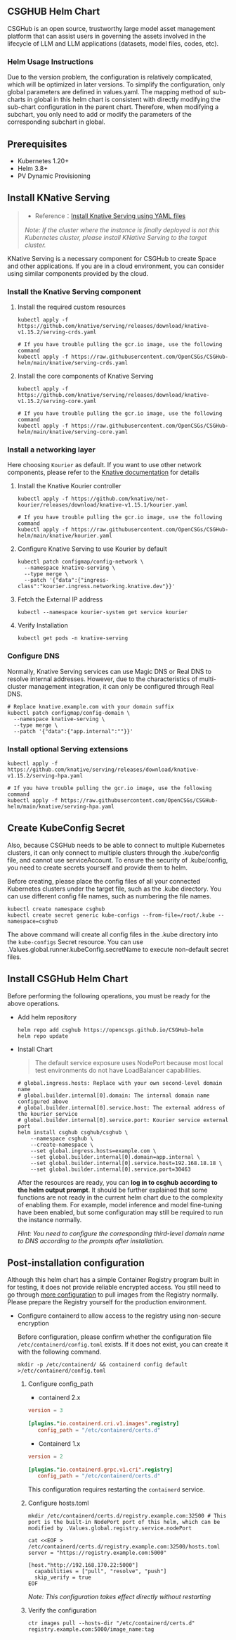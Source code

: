 ## CSGHUB Helm Chart

CSGHub is an open source, trustworthy large model asset management platform that can assist users in governing the assets involved in the lifecycle of LLM and LLM applications (datasets, model files, codes, etc).

### Helm Usage Instructions

Due to the version problem, the configuration is relatively complicated, which will be optimized in later versions. To simplify the configuration, only global parameters are defined in values.yaml. The mapping method of sub-charts in global in this helm chart is consistent with directly modifying the sub-chart configuration in the parent chart. Therefore, when modifying a subchart, you only need to add or modify the parameters of the corresponding subchart in global.

## Prerequisites
- Kubernetes 1.20+
- Helm 3.8+
- PV Dynamic Provisioning 

## Install KNative Serving

> - Reference：[Install Knative Serving using YAML files](https://knative.dev/docs/install/yaml-install/serving/install-serving-with-yaml/#install-a-networking-layer)
>
> *Note: If the cluster where the instance is finally deployed is not this Kubernetes cluster, please install KNative Serving to the target cluster.*

KNative Serving is a necessary component for CSGHub to create Space and other applications. If you are in a cloud environment, you can consider using similar components provided by the cloud.

### Install the Knative Serving component

1. Install the required custom resources

    ```shell
    kubectl apply -f https://github.com/knative/serving/releases/download/knative-v1.15.2/serving-crds.yaml
    
    # If you have trouble pulling the gcr.io image, use the following command
    kubectl apply -f https://raw.githubusercontent.com/OpenCSGs/CSGHub-helm/main/knative/serving-crds.yaml
    ```

2. Install the core components of Knative Serving

    ```shell
    kubectl apply -f https://github.com/knative/serving/releases/download/knative-v1.15.2/serving-core.yaml
    
    # If you have trouble pulling the gcr.io image, use the following command
    kubectl apply -f https://raw.githubusercontent.com/OpenCSGs/CSGHub-helm/main/knative/serving-core.yaml
    ```

### Install a networking layer

Here choosing `Kourier` as default. If you want to use other network components, please refer to the [Knative documentation](https://knative.dev/docs/install/yaml-install/serving/install-serving-with-yaml/#install-a-networking-layer) for details

1. Install the Knative Kourier controller

    ```shell
    kubectl apply -f https://github.com/knative/net-kourier/releases/download/knative-v1.15.1/kourier.yaml
    
    # If you have trouble pulling the gcr.io image, use the following command
    kubectl apply -f https://raw.githubusercontent.com/OpenCSGs/CSGHub-helm/main/knative/kourier.yaml
    ```

2. Configure Knative Serving to use Kourier by default

    ```shell
    kubectl patch configmap/config-network \
      --namespace knative-serving \
      --type merge \
      --patch '{"data":{"ingress-class":"kourier.ingress.networking.knative.dev"}}'
    ```

3. Fetch the External IP address

    ```shell
    kubectl --namespace kourier-system get service kourier
    ```

4. Verify Installation

    ```shell
    kubectl get pods -n knative-serving
    ```

### Configure DNS

Normally, Knative Serving services can use Magic DNS or Real DNS to resolve internal addresses. However, due to the characteristics of multi-cluster management integration, it can only be configured through Real DNS.

```shell
# Replace knative.example.com with your domain suffix
kubectl patch configmap/config-domain \
  --namespace knative-serving \
  --type merge \
  --patch '{"data":{"app.internal":""}}' 
```

### Install optional Serving extensions

```shell
kubectl apply -f https://github.com/knative/serving/releases/download/knative-v1.15.2/serving-hpa.yaml

# If you have trouble pulling the gcr.io image, use the following command
kubectl apply -f https://raw.githubusercontent.com/OpenCSGs/CSGHub-helm/main/knative/serving-hpa.yaml
```

## Create KubeConfig Secret

Also, because CSGHub needs to be able to connect to multiple Kubernetes clusters, it can only connect to multiple clusters through the .kube/config file, and cannot use serviceAccount. To ensure the security of .kube/config, you need to create secrets yourself and provide them to helm.

Before creating, please place the config files of all your connected Kubernetes clusters under the target file, such as the .kube directory. You can use different config file names, such as numbering the file names.

```shell
kubectl create namespace csghub
kubectl create secret generic kube-configs --from-file=/root/.kube --namespace=csghub
```

The above command will create all config files in the .kube directory into the `kube-configs` Secret resource. You can use .Values.global.runner.kubeConfig.secretName to execute non-default secret files.

## Install CSGHub Helm Chart

Before performing the following operations, you must be ready for the above operations.

- Add helm repository

    ```shell
    helm repo add csghub https://opencsgs.github.io/CSGHub-helm
    helm repo update
    ```

- Install Chart

  > The default service exposure uses NodePort because most local test environments do not have LoadBalancer capabilities.

    ```shell
    # global.ingress.hosts: Replace with your own second-level domain name
    # global.builder.internal[0].domain: The internal domain name configured above
    # global.builder.internal[0].service.host: The external address of the kourier service
    # global.builder.internal[0].service.port: Kourier service external port
    helm install csghub csghub/csghub \
    	--namespace csghub \
        --create-namespace \
    	--set global.ingress.hosts=example.com \ 
    	--set global.builder.internal[0].domain=app.internal \ 
    	--set global.builder.internal[0].service.host=192.168.18.18 \ 
    	--set global.builder.internal[0].service.port=30463  
    ```
  
  After the resources are ready, you can **log in to csghub according to the helm output prompt**. It should be further explained that some functions are not ready in the current helm chart due to the complexity of enabling them. For example, model inference and model fine-tuning have been enabled, but some configuration may still be required to run the instance normally. 

  *Hint: You need to configure the corresponding third-level domain name to DNS according to the prompts after installation.*

## Post-installation configuration

  Although this helm chart has a simple Container Registry program built in for testing, it does not provide reliable encrypted access. You still need to go through [more configuration](https://github.com/containerd/containerd/blob/main/docs/hosts.md) to pull images from the Registry normally. Please prepare the Registry yourself for the production environment.

- Configure containerd to allow access to the registry using non-secure encryption

  Before configuration, please confirm whether the configuration file `/etc/containerd/config.toml` exists. If it does not exist, you can create it with the following command.

   ```shell
   mkdir -p /etc/containerd/ && containerd config default >/etc/containerd/config.toml
   ```

    1. Configure config_path

       - containerd 2.x

        ```toml
        version = 3
          
        [plugins."io.containerd.cri.v1.images".registry]
           config_path = "/etc/containerd/certs.d"
        ```

       - Containerd 1.x

        ```toml
        version = 2
          
        [plugins."io.containerd.grpc.v1.cri".registry]
           config_path = "/etc/containerd/certs.d"
        ```

       This configuration requires restarting the `containerd` service.

    2. Configure hosts.toml

        ```shell
        mkdir /etc/containerd/certs.d/registry.example.com:32500 # This port is the built-in NodePort port of this helm, which can be modified by .Values.global.registry.service.nodePort
          
        cat <<EOF > /etc/containerd/certs.d/registry.example.com:32500/hosts.toml
        server = "https://registry.example.com:5000"
          
        [host."http://192.168.170.22:5000"]
          capabilities = ["pull", "resolve", "push"]
          skip_verify = true
        EOF
        ```

       *Note: This configuration takes effect directly without restarting*

    3. Verify the configuration

        ```shell
        ctr images pull --hosts-dir "/etc/containerd/certs.d" registry.example.com:5000/image_name:tag
        ```